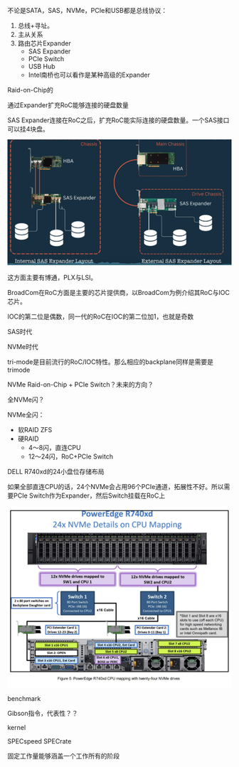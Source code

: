 不论是SATA，SAS，NVMe，PCIe和USB都是总线协议：

1. 总线+寻址。
2. 主从关系
3. 路由芯片Expander
   - SAS Expander
   - PCIe Switch
   - USB Hub
   - Intel南桥也可以看作是某种高级的Expander



Raid-on-Chip的



通过Expander扩充RoC能够连接的硬盘数量



SAS Expander连接在RoC之后，扩充RoC能实际连接的硬盘数量。一个SAS接口可以挂4块盘。

![image-20240914091805192](assets/image-20240914091805192.png)



这方面主要有博通，PLX与LSI。



BroadCom在RoC方面是主要的芯片提供商，以BroadCom为例介绍其RoC与IOC芯片。

IOC的第二位是偶数，同一代的RoC在IOC的第二位加1，也就是奇数



SAS时代



NVMe时代



tri-mode是目前流行的RoC/IOC特性。那么相应的backplane同样是需要是trimode



NVMe Raid-on-Chip + PCIe Switch？未来的方向？

全NVMe闪？

NVMe全闪：

- 软RAID ZFS
- 硬RAID
  - 4～8闪，直连CPU
  - 12～24闪，RoC+PCIe Switch



DELL R740xd的24小盘位存储布局



如果全部直连CPU的话，24个NVMe会占用96个PCIe通道，拓展性不好。所以需要PCIe Switch作为Expander，然后Switch挂载在RoC上

![r/Dell - Figure 3](assets/s1qnuuqm11e91.png)



benchmark



Gibson指令，代表性？？

kernel





SPECspeed SPECrate



固定工作量能够涵盖一个工作所有的阶段
